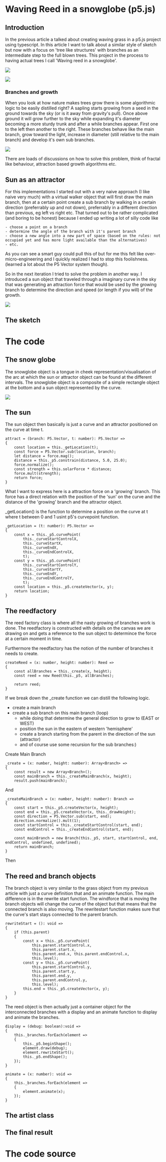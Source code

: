 # Waving Reed in a snowglobe (p5.js)

## Introduction
In the previous article a talked about creating waving grass in a p5.js project using typescript. In this article I want to talk about a similar style of sketch but now with a focus on 'tree like structures' with branches as an intermediate step to the full blown trees. This project in the process to having actual trees I call 'Waving reed in a snowglobe'.

![](./doc/images/pink3.png)


![](./doc/images/reed.gif)

### Branches and growth
When you look at how nature makes trees grow there is some algorithmic logic to be easily distilled right? A sapling starts growing from a seed in the ground towards the sky (or is it away from gravity's pull). Once above ground it will grow further to the sky while expanding it's diameter becoming a more sturdy trunk and after a while branches appear. First one to the left then another to the right. These branches behave like the main branch, grow toward the light, increase in diameter (still relative to the main branch) and develop it's own sub branches.

![](./doc/images/tree-growth.png)

There are loads of discussions on how to solve this problem, think of fractal like behaviour, attraction based growth algorithms etc.

## Sun as an attractor
For this implementations I started out with a very naive approach (I like naive very much) with a virtual walker object that will first draw the main branch, then at a certain point create a sub branch by walking in a certain direction (preferrably up and not down), preferrably in a different direction than previous, eg left vs right etc. That turned out to be rather complicated (and boring to be honest) because I ended up writing a lot of silly code like 

    - choose a point on a branch
    - determine the angle of the branch with it's parent branch
    - choose a new angle into a new part of space (based on the rules: not occupied yet and has more light available than the alternatives)
    - etc. 

As you can see a smart guy could pull this of but for me this felt like over-micro-engineering and I quickly realized I had to stop this foolishness. (learned a lot about the P5 Vector system though).

So in the next iteration I tried to solve the problem in another way. I introduced a sun object that traveled through a imaginary curve in the sky that was generating an attraction force that would be used by the growing branch to determine the direction and speed (or length if you will) of the growth.

![](./doc/images/schematic.png)

## The sketch

# The code

## The snow globe
The snowglobe object is a tongue in cheek representation/visualisation of the arc at which the sun or attractor object can be found at the different intervals. The snowglobe object is a composite of a simple rectangle object at the bottom and a sun object represented by the curve.

![](./doc/images/emptyGlobe.png)

## The sun
The sun object then basically is just a curve and an attractor positioned on the curve at time t.

    attract = (branch: P5.Vector, t: number): P5.Vector =>
    {
        const location = this._getLocation(t);
        const force = P5.Vector.sub(location, branch);
        let distance = force.mag();
        distance = this._p5.constrain(distance, 5.0, 25.0);
        force.normalize();
        const strength = this.solarForce * distance;
        force.mult(strength);
        return force;
    }

What I want to express here is a attraction force on a 'growing' branch. This force has a direct relation with the position of the 'sun' on the curve and the distance of the 'growing' branch and the attractor object.

_getLocation() is the function to determine a position on the curve at t where t between 0 and 1 usint p5's curvepoint function.

    _getLocation = (t: number): P5.Vector =>
    {
        const x = this._p5.curvePoint(
            this._curveStartControlX, 
            this._curveStartX,
            this._curveEndX, 
            this._curveEndControlX, 
            t);
        const y = this._p5.curvePoint(
            this._curveStartControlY, 
            this._curveStartY,
            this._curveEndY, 
            this._curveEndControlY, 
            t);
        const location = this._p5.createVector(x, y);
        return location;
    }

## The reedfactory
The reed factory class is where all the nasty growing of branches work is done. The reedfactory is constructed with details on the canvas we are drawing on and gets a reference to the sun object to determince the force at a certain moment in time.

Furthermore the reedfactory has the notion of the number of branches it needs to create.

    createReed = (x: number, height: number): Reed =>
    {
        const allBranches = this._create(x, height);
        const reed = new Reed(this._p5, allBranches);

        return reed;
    }

If we break down the _create function we can distill the following logic.

- create a main branch
- create a sub branch on this main branch (loop)
    - while doing that determine the general direction to grow to (EAST or WEST)
    - position the sun in the eastern of western 'hemisphere' 
    - create a branch starting from the parent in the direction of the sun (attractor)
    - and of course use some recursion for the sub branches:)

Create Main Branch

    _create = (x: number, height: number): Array<Branch> =>
    {
        const result = new Array<Branch>();
        const mainBranch = this._createMainBranch(x, height);
        result.push(mainBranch);

And 

    _createMainBranch = (x: number, height: number): Branch =>
    {
        const start = this._p5.createVector(x, height);
        const end = this._p5.createVector(x, this._drawHeight);
        const direction = P5.Vector.sub(start, end);
        direction.normalize().mult(1);
        const startControl = this._createStartControl(start, end);
        const endControl = this._createEndControl(start, end);

        const mainBranch = new Branch(this._p5, start, startControl, end, endControl, undefined, undefined);
        return mainBranch;
    }
    
Then 

## The reed and branch objects
The branch object is very similar to the grass object from my previous article with just a curve definition that and an animate function. The main difference is in the rewrite start function. The windforce that is moving the branch objects will change the curve of the object but that means that the connected branch is also moving. The rewritestart function makes sure that the curve's start stays connected to the parent branch.

    rewriteStart = (): void =>
    {
        if (this.parent)
        {
            const x = this._p5.curvePoint(
                this.parent.startControl.x, 
                this.parent.start.x, 
                this.parent.end.x, this.parent.endControl.x, 
                this.level);
            const y = this._p5.curvePoint(
                this.parent.startControl.y, 
                this.parent.start.y, 
                this.parent.end.y, 
                this.parent.endControl.y, 
                this.level);
            this.end = this._p5.createVector(x, y);
        }
    }

The reed object is then actually just a container object for the interconnected branches with a display and an animate function to display and animate the branches.

    display = (debug: boolean):void =>
    {
        this._branches.forEach(element => 
        {   
            this._p5.beginShape();
            element.draw(debug);
            element.rewriteStart();
            this._p5.endShape();
        });
    }

    animate = (x: number): void =>
    {
        this._branches.forEach(element => 
        {
            element.animate(x);
        });
    }

## The artist class

## The final result

# The code source


